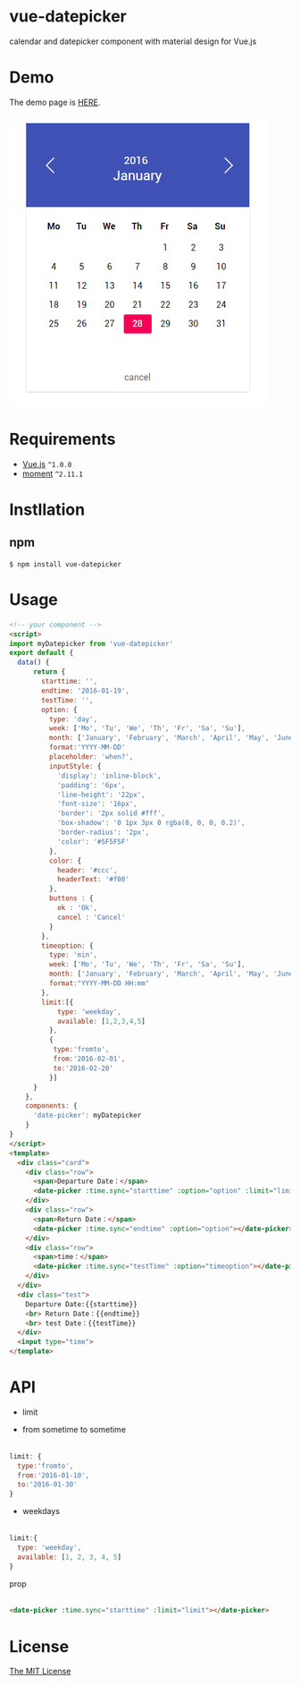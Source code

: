 # vue-datepicker
calendar and datepicker component with material design for Vue.js

# Demo

The demo page is [HERE](http://hilongjw.github.io/vue-datepicker/demo.html).

![Screenshot](screenshot.png)

# Requirements

- [Vue.js](https://github.com/yyx990803/vue) `^1.0.0`
- [moment](https://github.com/moment/moment) `^2.11.1`

# Instllation

## npm

```shell
$ npm install vue-datepicker
```

# Usage

```html
<!-- your component -->
<script>
import myDatepicker from 'vue-datepicker'
export default {
  data() {
      return {
        starttime: '',
        endtime: '2016-01-19',
        testTime: '',
        option: {
          type: 'day',
          week: ['Mo', 'Tu', 'We', 'Th', 'Fr', 'Sa', 'Su'],
          month: ['January', 'February', 'March', 'April', 'May', 'June', 'July', 'August', 'September', 'October', 'November', 'December'],
          format:'YYYY-MM-DD'
          placeholder: 'when?',
          inputStyle: {
            'display': 'inline-block',
            'padding': '6px',
            'line-height': '22px',
            'font-size': '16px',
            'border': '2px solid #fff',
            'box-shadow': '0 1px 3px 0 rgba(0, 0, 0, 0.2)',
            'border-radius': '2px',
            'color': '#5F5F5F'
          },
          color: {
            header: '#ccc',
            headerText: '#f00'
          },
          buttons : {
            ok : 'Ok',
            cancel : 'Cancel'
          }
        },
        timeoption: {
          type: 'min',
          week: ['Mo', 'Tu', 'We', 'Th', 'Fr', 'Sa', 'Su'],
          month: ['January', 'February', 'March', 'April', 'May', 'June', 'July', 'August', 'September', 'October', 'November', 'December'],
          format:"YYYY-MM-DD HH:mm"
        },
        limit:[{
            type: 'weekday',
            available: [1,2,3,4,5]
          },
          {
           type:'fromto',
           from:'2016-02-01',
           to:'2016-02-20'
          }]
      }
    },
    components: {
      'date-picker': myDatepicker
    }
}
</script>
<template>
  <div class="card">
    <div class="row">
      <span>Departure Date：</span>
      <date-picker :time.sync="starttime" :option="option" :limit="limit"></date-picker>
    </div>
    <div class="row">
      <span>Return Date：</span>
      <date-picker :time.sync="endtime" :option="option"></date-picker>
    </div>
    <div class="row">
      <span>time：</span>
      <date-picker :time.sync="testTime" :option="timeoption"></date-picker>
    </div>
  </div>
  <div class="test">
    Departure Date:{{starttime}}
    <br> Return Date：{{endtime}}
    <br> test Date：{{testTime}}
  </div>
  <input type="time">
</template>


```

# API


 - limit

 * from sometime to sometime

```javascript

limit: {
  type:'fromto',
  from:'2016-01-10',
  to:'2016-01-30'
}

```
 * weekdays

```javascript

limit:{
  type: 'weekday',
  available: [1, 2, 3, 4, 5] 
}

```

prop

```html

<date-picker :time.sync="starttime" :limit="limit"></date-picker>

```

# License

[The MIT License](http://opensource.org/licenses/MIT)

